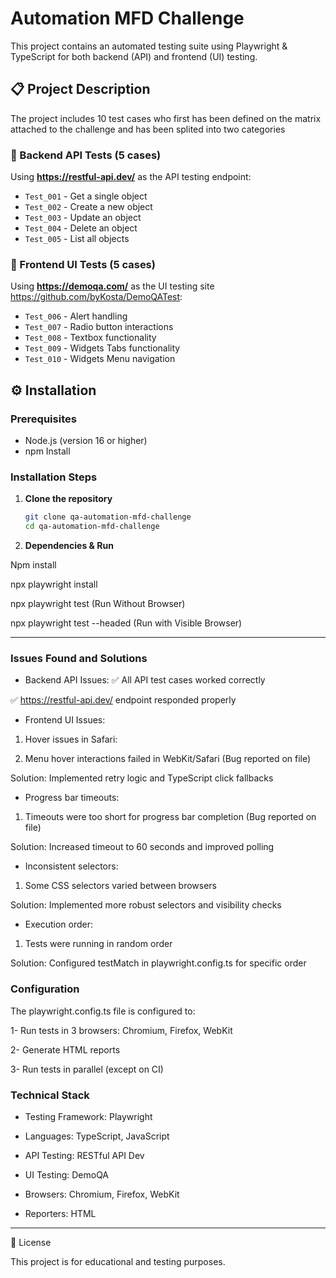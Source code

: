 # Automation MFD Challenge

This project contains an automated testing suite using Playwright & TypeScript for both backend (API) and frontend (UI) testing.

## 📋 Project Description

The project includes 10 test cases who first has been defined on the matrix attached to the challenge and has been splited into two categories

### 🔧 Backend API Tests (5 cases)
Using **https://restful-api.dev/** as the API testing endpoint:
- `Test_001` - Get a single object
- `Test_002` - Create a new object  
- `Test_003` - Update an object
- `Test_004` - Delete an object
- `Test_005` - List all objects

### 🎨 Frontend UI Tests (5 cases)
Using **https://demoqa.com/** as the UI testing site https://github.com/byKosta/DemoQATest:
- `Test_006` - Alert handling
- `Test_007` - Radio button interactions
- `Test_008` - Textbox functionality
- `Test_009` - Widgets Tabs functionality
- `Test_010` - Widgets Menu navigation

## ⚙️ Installation

### Prerequisites

- Node.js (version 16 or higher)
- npm Install

### Installation Steps

1. **Clone the repository**

   ```bash
   git clone qa-automation-mfd-challenge
   cd qa-automation-mfd-challenge

2. **Dependencies & Run**

Npm install

npx playwright install

npx playwright test (Run Without Browser)

npx playwright test --headed (Run with Visible Browser)

---

### Issues Found and Solutions

- Backend API Issues:
✅ All API test cases worked correctly

✅ https://restful-api.dev/ endpoint responded properly

- Frontend UI Issues:
1. Hover issues in Safari:

2. Menu hover interactions failed in WebKit/Safari (Bug reported on file)

Solution: Implemented retry logic and TypeScript click fallbacks

- Progress bar timeouts:

1. Timeouts were too short for progress bar completion (Bug reported on file)

Solution: Increased timeout to 60 seconds and improved polling

- Inconsistent selectors:

1. Some CSS selectors varied between browsers

Solution: Implemented more robust selectors and visibility checks

- Execution order:

1. Tests were running in random order

Solution: Configured testMatch in playwright.config.ts for specific order


###  Configuration
The playwright.config.ts file is configured to:

1- Run tests in 3 browsers: Chromium, Firefox, WebKit

2- Generate HTML reports

3- Run tests in parallel (except on CI)

###  Technical Stack

- Testing Framework: Playwright

- Languages: TypeScript, JavaScript

- API Testing: RESTful API Dev

- UI Testing: DemoQA

- Browsers: Chromium, Firefox, WebKit

- Reporters: HTML

---

📄 License

This project is for educational and testing purposes.
